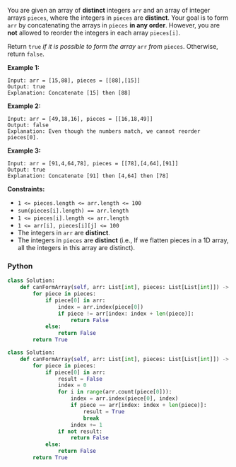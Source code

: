 You are given an array of  **distinct**  integers  `arr`  and an array of integer arrays  `pieces`, where the integers in  `pieces`  are  **distinct**. Your goal is to form  `arr`  by concatenating the arrays in  `pieces`  **in any order**. However, you are  **not**  allowed to reorder the integers in each array  `pieces[i]`.

Return  `true`  _if it is possible_ _to form the array_ `arr` _from_ `pieces`. Otherwise, return  `false`.

**Example 1:**
```
Input: arr = [15,88], pieces = [[88],[15]]
Output: true
Explanation: Concatenate [15] then [88]
```

**Example 2:**
```
Input: arr = [49,18,16], pieces = [[16,18,49]]
Output: false
Explanation: Even though the numbers match, we cannot reorder pieces[0].
```

**Example 3:**
```
Input: arr = [91,4,64,78], pieces = [[78],[4,64],[91]]
Output: true
Explanation: Concatenate [91] then [4,64] then [78]
```

**Constraints:**

-   `1 <= pieces.length <= arr.length <= 100`
-   `sum(pieces[i].length) == arr.length`
-   `1 <= pieces[i].length <= arr.length`
-   `1 <= arr[i], pieces[i][j] <= 100`
-   The integers in  `arr`  are  **distinct**.
-   The integers in  `pieces`  are  **distinct**  (i.e., If we flatten pieces in a 1D array, all the integers in this array are distinct).


### Python
```python
class Solution:
    def canFormArray(self, arr: List[int], pieces: List[List[int]]) -> bool:
        for piece in pieces:
            if piece[0] in arr:
                index = arr.index(piece[0])
                if piece != arr[index: index + len(piece)]:
                    return False
            else:
                return False
        return True
```

```python
class Solution:
    def canFormArray(self, arr: List[int], pieces: List[List[int]]) -> bool:
        for piece in pieces:
            if piece[0] in arr:
                result = False
                index = 0
                for i in range(arr.count(piece[0])):
                    index = arr.index(piece[0], index)
                    if piece == arr[index: index + len(piece)]:
                        result = True
                        break
                    index += 1
                if not result:
                    return False
            else:
                return False
        return True
```